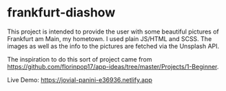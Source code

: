 # frankfurt-diashow

This project is intended to provide the user with some beautiful pictures of Frankfurt am Main, my hometown.
I used plain JS/HTML and SCSS. The images as well as the info to the pictures are fetched via the Unsplash API.

The inspiration to do this sort of project came from https://github.com/florinpop17/app-ideas/tree/master/Projects/1-Beginner.

Live Demo: https://jovial-panini-e36936.netlify.app
